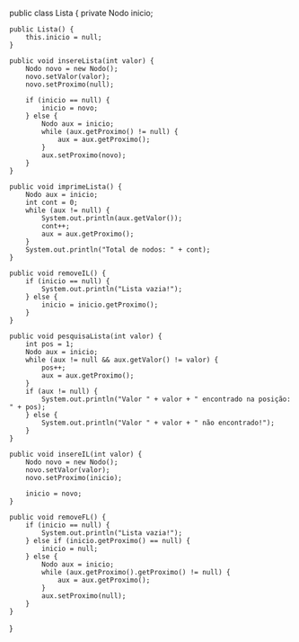 public class Lista {
    private Nodo inicio;

    public Lista() {
        this.inicio = null;
    }

    public void insereLista(int valor) {
        Nodo novo = new Nodo();
        novo.setValor(valor);
        novo.setProximo(null);

        if (inicio == null) {
            inicio = novo;
        } else {
            Nodo aux = inicio;
            while (aux.getProximo() != null) {
                aux = aux.getProximo();
            }
            aux.setProximo(novo);
        }
    }

    public void imprimeLista() {
        Nodo aux = inicio;
        int cont = 0;
        while (aux != null) {
            System.out.println(aux.getValor());
            cont++;
            aux = aux.getProximo();
        }
        System.out.println("Total de nodos: " + cont);
    }

    public void removeIL() {
        if (inicio == null) {
            System.out.println("Lista vazia!");
        } else {
            inicio = inicio.getProximo();
        }
    }

    public void pesquisaLista(int valor) {
        int pos = 1;
        Nodo aux = inicio;
        while (aux != null && aux.getValor() != valor) {
            pos++;
            aux = aux.getProximo();
        }
        if (aux != null) {
            System.out.println("Valor " + valor + " encontrado na posição: " + pos);
        } else {
            System.out.println("Valor " + valor + " não encontrado!");
        }
    }

    public void insereIL(int valor) {
        Nodo novo = new Nodo();
        novo.setValor(valor);
        novo.setProximo(inicio);

        inicio = novo;
    }

    public void removeFL() {
        if (inicio == null) {
            System.out.println("Lista vazia!");
        } else if (inicio.getProximo() == null) {
            inicio = null;
        } else {
            Nodo aux = inicio;
            while (aux.getProximo().getProximo() != null) {
                aux = aux.getProximo();
            }
            aux.setProximo(null);
        }
    }
}
